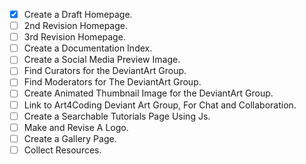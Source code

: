 - [x] Create a Draft Homepage.
- [ ] 2nd Revision Homepage.
- [ ] 3rd Revision Homepage.
- [ ] Create a Documentation Index.
- [ ] Create a Social Media Preview Image.
- [ ] Find Curators for the DeviantArt Group.
- [ ] Find Moderators for The DeviantArt Group.
- [ ] Create Animated Thumbnail Image for the DeviantArt Group.
- [ ] Link to Art4Coding Deviant Art Group, For Chat and Collaboration.
- [ ] Create a Searchable Tutorials Page Using Js.
- [ ] Make and Revise A Logo.
- [ ] Create a Gallery Page.
- [ ] Collect Resources.
